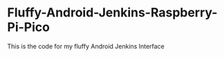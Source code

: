 # Fluffy-Android-Jenkins-Raspberry-Pi-Pico
This is the code for my fluffy Android Jenkins Interface
